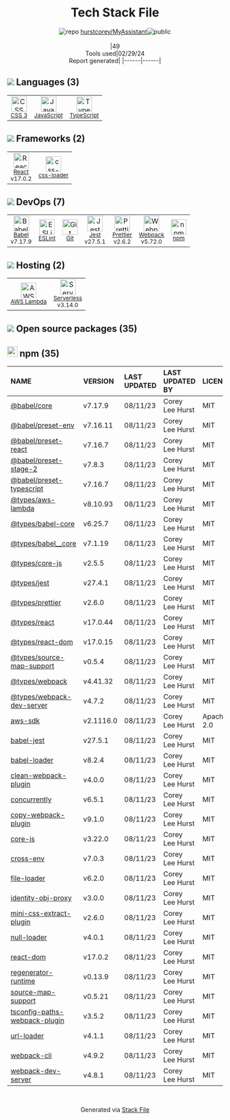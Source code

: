 <!--
&lt;--- Readme.md Snippet without images Start ---&gt;
## Tech Stack
hurstcorey/MyAssistant is built on the following main stack:

- [JavaScript](https://developer.mozilla.org/en-US/docs/Web/JavaScript) – Languages
- [TypeScript](http://www.typescriptlang.org) – Languages
- [React](https://reactjs.org/) – Javascript UI Libraries
- [css-loader](https://github.com/webpack-contrib/css-loader) – CSS Pre-processors / Extensions
- [Babel](http://babeljs.io/) – JavaScript Compilers
- [ESLint](http://eslint.org/) – Code Review
- [Jest](http://facebook.github.io/jest/) – Javascript Testing Framework
- [Prettier](https://prettier.io/) – Code Review
- [Webpack](http://webpack.js.org) – JS Build Tools / JS Task Runners
- [AWS Lambda](http://aws.amazon.com/lambda) – Serverless / Task Processing
- [Serverless](https://github.com/serverless/serverless) – Serverless / Task Processing

Full tech stack [here](/techstack.md)

&lt;--- Readme.md Snippet without images End ---&gt;

&lt;--- Readme.md Snippet with images Start ---&gt;
## Tech Stack
hurstcorey/MyAssistant is built on the following main stack:

- <img width='25' height='25' src='https://img.stackshare.io/service/1209/javascript.jpeg' alt='JavaScript'/> [JavaScript](https://developer.mozilla.org/en-US/docs/Web/JavaScript) – Languages
- <img width='25' height='25' src='https://img.stackshare.io/service/1612/bynNY5dJ.jpg' alt='TypeScript'/> [TypeScript](http://www.typescriptlang.org) – Languages
- <img width='25' height='25' src='https://img.stackshare.io/service/1020/OYIaJ1KK.png' alt='React'/> [React](https://reactjs.org/) – Javascript UI Libraries
- <img width='25' height='25' src='https://img.stackshare.io/service/8074/default_d2b16fd6997fb2e164de645a34f9b8d5a880d999.png' alt='css-loader'/> [css-loader](https://github.com/webpack-contrib/css-loader) – CSS Pre-processors / Extensions
- <img width='25' height='25' src='https://img.stackshare.io/service/2739/-1wfGjNw.png' alt='Babel'/> [Babel](http://babeljs.io/) – JavaScript Compilers
- <img width='25' height='25' src='https://img.stackshare.io/service/3337/Q4L7Jncy.jpg' alt='ESLint'/> [ESLint](http://eslint.org/) – Code Review
- <img width='25' height='25' src='https://img.stackshare.io/service/830/jest.png' alt='Jest'/> [Jest](http://facebook.github.io/jest/) – Javascript Testing Framework
- <img width='25' height='25' src='https://img.stackshare.io/service/7035/default_66f265943abed56bcdbfca1c866a4261b1fbb063.jpg' alt='Prettier'/> [Prettier](https://prettier.io/) – Code Review
- <img width='25' height='25' src='https://img.stackshare.io/service/1682/IMG_4636.PNG' alt='Webpack'/> [Webpack](http://webpack.js.org) – JS Build Tools / JS Task Runners
- <img width='25' height='25' src='https://img.stackshare.io/service/1909/aws-lambda.png' alt='AWS Lambda'/> [AWS Lambda](http://aws.amazon.com/lambda) – Serverless / Task Processing
- <img width='25' height='25' src='https://img.stackshare.io/service/5095/serverless-logo.png' alt='Serverless'/> [Serverless](https://github.com/serverless/serverless) – Serverless / Task Processing

Full tech stack [here](/techstack.md)

&lt;--- Readme.md Snippet with images End ---&gt;
-->
<div align="center">

# Tech Stack File
![](https://img.stackshare.io/repo.svg "repo") [hurstcorey/MyAssistant](https://github.com/hurstcorey/MyAssistant)![](https://img.stackshare.io/public_badge.svg "public")
<br/><br/>
|49<br/>Tools used|02/29/24 <br/>Report generated|
|------|------|
</div>

## <img src='https://img.stackshare.io/languages.svg'/> Languages (3)
<table><tr>
  <td align='center'>
  <img width='36' height='36' src='https://img.stackshare.io/service/6727/css.png' alt='CSS 3'>
  <br>
  <sub><a href="https://developer.mozilla.org/en-US/docs/Web/CSS/CSS3">CSS 3</a></sub>
  <br>
  <sub></sub>
</td>

<td align='center'>
  <img width='36' height='36' src='https://img.stackshare.io/service/1209/javascript.jpeg' alt='JavaScript'>
  <br>
  <sub><a href="https://developer.mozilla.org/en-US/docs/Web/JavaScript">JavaScript</a></sub>
  <br>
  <sub></sub>
</td>

<td align='center'>
  <img width='36' height='36' src='https://img.stackshare.io/service/1612/bynNY5dJ.jpg' alt='TypeScript'>
  <br>
  <sub><a href="http://www.typescriptlang.org">TypeScript</a></sub>
  <br>
  <sub></sub>
</td>

</tr>
</table>

## <img src='https://img.stackshare.io/frameworks.svg'/> Frameworks (2)
<table><tr>
  <td align='center'>
  <img width='36' height='36' src='https://img.stackshare.io/service/1020/OYIaJ1KK.png' alt='React'>
  <br>
  <sub><a href="https://reactjs.org/">React</a></sub>
  <br>
  <sub>v17.0.2</sub>
</td>

<td align='center'>
  <img width='36' height='36' src='https://img.stackshare.io/service/8074/default_d2b16fd6997fb2e164de645a34f9b8d5a880d999.png' alt='css-loader'>
  <br>
  <sub><a href="https://github.com/webpack-contrib/css-loader">css-loader</a></sub>
  <br>
  <sub></sub>
</td>

</tr>
</table>

## <img src='https://img.stackshare.io/devops.svg'/> DevOps (7)
<table><tr>
  <td align='center'>
  <img width='36' height='36' src='https://img.stackshare.io/service/2739/-1wfGjNw.png' alt='Babel'>
  <br>
  <sub><a href="http://babeljs.io/">Babel</a></sub>
  <br>
  <sub>v7.17.9</sub>
</td>

<td align='center'>
  <img width='36' height='36' src='https://img.stackshare.io/service/3337/Q4L7Jncy.jpg' alt='ESLint'>
  <br>
  <sub><a href="http://eslint.org/">ESLint</a></sub>
  <br>
  <sub></sub>
</td>

<td align='center'>
  <img width='36' height='36' src='https://img.stackshare.io/service/1046/git.png' alt='Git'>
  <br>
  <sub><a href="http://git-scm.com/">Git</a></sub>
  <br>
  <sub></sub>
</td>

<td align='center'>
  <img width='36' height='36' src='https://img.stackshare.io/service/830/jest.png' alt='Jest'>
  <br>
  <sub><a href="http://facebook.github.io/jest/">Jest</a></sub>
  <br>
  <sub>v27.5.1</sub>
</td>

<td align='center'>
  <img width='36' height='36' src='https://img.stackshare.io/service/7035/default_66f265943abed56bcdbfca1c866a4261b1fbb063.jpg' alt='Prettier'>
  <br>
  <sub><a href="https://prettier.io/">Prettier</a></sub>
  <br>
  <sub>v2.6.2</sub>
</td>

<td align='center'>
  <img width='36' height='36' src='https://img.stackshare.io/service/1682/IMG_4636.PNG' alt='Webpack'>
  <br>
  <sub><a href="http://webpack.js.org">Webpack</a></sub>
  <br>
  <sub>v5.72.0</sub>
</td>

<td align='center'>
  <img width='36' height='36' src='https://img.stackshare.io/service/1120/lejvzrnlpb308aftn31u.png' alt='npm'>
  <br>
  <sub><a href="https://www.npmjs.com/">npm</a></sub>
  <br>
  <sub></sub>
</td>

</tr>
</table>

## <img src='https://img.stackshare.io/hosting.svg'/> Hosting (2)
<table><tr>
  <td align='center'>
  <img width='36' height='36' src='https://img.stackshare.io/service/1909/aws-lambda.png' alt='AWS Lambda'>
  <br>
  <sub><a href="http://aws.amazon.com/lambda">AWS Lambda</a></sub>
  <br>
  <sub></sub>
</td>

<td align='center'>
  <img width='36' height='36' src='https://img.stackshare.io/service/5095/serverless-logo.png' alt='Serverless'>
  <br>
  <sub><a href="https://github.com/serverless/serverless">Serverless</a></sub>
  <br>
  <sub>v3.14.0</sub>
</td>

</tr>
</table>


## <img src='https://img.stackshare.io/group.svg' /> Open source packages (35)</h2>

## <img width='24' height='24' src='https://img.stackshare.io/service/1120/lejvzrnlpb308aftn31u.png'/> npm (35)

|NAME|VERSION|LAST UPDATED|LAST UPDATED BY|LICENSE|VULNERABILITIES|
|:------|:------|:------|:------|:------|:------|
|[@babel/core](https://www.npmjs.com/@babel/core)|v7.17.9|08/11/23|Corey Lee Hurst |MIT|N/A|
|[@babel/preset-env](https://www.npmjs.com/@babel/preset-env)|v7.16.11|08/11/23|Corey Lee Hurst |MIT|N/A|
|[@babel/preset-react](https://www.npmjs.com/@babel/preset-react)|v7.16.7|08/11/23|Corey Lee Hurst |MIT|N/A|
|[@babel/preset-stage-2](https://www.npmjs.com/@babel/preset-stage-2)|v7.8.3|08/11/23|Corey Lee Hurst |MIT|N/A|
|[@babel/preset-typescript](https://www.npmjs.com/@babel/preset-typescript)|v7.16.7|08/11/23|Corey Lee Hurst |MIT|N/A|
|[@types/aws-lambda](https://www.npmjs.com/@types/aws-lambda)|v8.10.93|08/11/23|Corey Lee Hurst |MIT|N/A|
|[@types/babel-core](https://www.npmjs.com/@types/babel-core)|v6.25.7|08/11/23|Corey Lee Hurst |MIT|N/A|
|[@types/babel__core](https://www.npmjs.com/@types/babel__core)|v7.1.19|08/11/23|Corey Lee Hurst |MIT|N/A|
|[@types/core-js](https://www.npmjs.com/@types/core-js)|v2.5.5|08/11/23|Corey Lee Hurst |MIT|N/A|
|[@types/jest](https://www.npmjs.com/@types/jest)|v27.4.1|08/11/23|Corey Lee Hurst |MIT|N/A|
|[@types/prettier](https://www.npmjs.com/@types/prettier)|v2.6.0|08/11/23|Corey Lee Hurst |MIT|N/A|
|[@types/react](https://www.npmjs.com/@types/react)|v17.0.44|08/11/23|Corey Lee Hurst |MIT|N/A|
|[@types/react-dom](https://www.npmjs.com/@types/react-dom)|v17.0.15|08/11/23|Corey Lee Hurst |MIT|N/A|
|[@types/source-map-support](https://www.npmjs.com/@types/source-map-support)|v0.5.4|08/11/23|Corey Lee Hurst |MIT|N/A|
|[@types/webpack](https://www.npmjs.com/@types/webpack)|v4.41.32|08/11/23|Corey Lee Hurst |MIT|N/A|
|[@types/webpack-dev-server](https://www.npmjs.com/@types/webpack-dev-server)|v4.7.2|08/11/23|Corey Lee Hurst |MIT|N/A|
|[aws-sdk](https://www.npmjs.com/aws-sdk)|v2.1116.0|08/11/23|Corey Lee Hurst |Apache-2.0|N/A|
|[babel-jest](https://www.npmjs.com/babel-jest)|v27.5.1|08/11/23|Corey Lee Hurst |MIT|N/A|
|[babel-loader](https://www.npmjs.com/babel-loader)|v8.2.4|08/11/23|Corey Lee Hurst |MIT|N/A|
|[clean-webpack-plugin](https://www.npmjs.com/clean-webpack-plugin)|v4.0.0|08/11/23|Corey Lee Hurst |MIT|N/A|
|[concurrently](https://www.npmjs.com/concurrently)|v6.5.1|08/11/23|Corey Lee Hurst |MIT|N/A|
|[copy-webpack-plugin](https://www.npmjs.com/copy-webpack-plugin)|v9.1.0|08/11/23|Corey Lee Hurst |MIT|N/A|
|[core-js](https://www.npmjs.com/core-js)|v3.22.0|08/11/23|Corey Lee Hurst |MIT|N/A|
|[cross-env](https://www.npmjs.com/cross-env)|v7.0.3|08/11/23|Corey Lee Hurst |MIT|N/A|
|[file-loader](https://www.npmjs.com/file-loader)|v6.2.0|08/11/23|Corey Lee Hurst |MIT|N/A|
|[identity-obj-proxy](https://www.npmjs.com/identity-obj-proxy)|v3.0.0|08/11/23|Corey Lee Hurst |MIT|N/A|
|[mini-css-extract-plugin](https://www.npmjs.com/mini-css-extract-plugin)|v2.6.0|08/11/23|Corey Lee Hurst |MIT|N/A|
|[null-loader](https://www.npmjs.com/null-loader)|v4.0.1|08/11/23|Corey Lee Hurst |MIT|N/A|
|[react-dom](https://www.npmjs.com/react-dom)|v17.0.2|08/11/23|Corey Lee Hurst |MIT|N/A|
|[regenerator-runtime](https://www.npmjs.com/regenerator-runtime)|v0.13.9|08/11/23|Corey Lee Hurst |MIT|N/A|
|[source-map-support](https://www.npmjs.com/source-map-support)|v0.5.21|08/11/23|Corey Lee Hurst |MIT|N/A|
|[tsconfig-paths-webpack-plugin](https://www.npmjs.com/tsconfig-paths-webpack-plugin)|v3.5.2|08/11/23|Corey Lee Hurst |MIT|N/A|
|[url-loader](https://www.npmjs.com/url-loader)|v4.1.1|08/11/23|Corey Lee Hurst |MIT|N/A|
|[webpack-cli](https://www.npmjs.com/webpack-cli)|v4.9.2|08/11/23|Corey Lee Hurst |MIT|N/A|
|[webpack-dev-server](https://www.npmjs.com/webpack-dev-server)|v4.8.1|08/11/23|Corey Lee Hurst |MIT|N/A|

<br/>
<div align='center'>

Generated via [Stack File](https://github.com/marketplace/stack-file)
